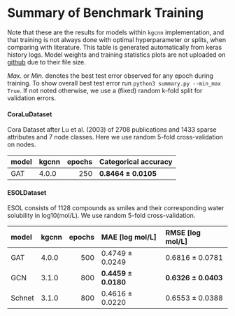 # Summary of Benchmark Training

Note that these are the results for models within `kgcnn` implementation, and that training is not always done with optimal hyperparameter or splits, when comparing with literature.
This table is generated automatically from keras history logs.
Model weights and training statistics plots are not uploaded on 
[github](https://github.com/aimat-lab/gcnn_keras/tree/master/training/results) 
due to their file size.

*Max.* or *Min.* denotes the best test error observed for any epoch during training.
To show overall best test error run ``python3 summary.py --min_max True``.
If not noted otherwise, we use a (fixed) random k-fold split for validation errors.

#### CoraLuDataset

Cora Dataset after Lu et al. (2003) of 2708 publications and 1433 sparse attributes and 7 node classes. Here we use random 5-fold cross-validation on nodes. 

| model   | kgcnn   |   epochs | Categorical accuracy   |
|:--------|:--------|---------:|:-----------------------|
| GAT     | 4.0.0   |      250 | **0.8464 &pm; 0.0105** |

#### ESOLDataset

ESOL consists of 1128 compounds as smiles and their corresponding water solubility in log10(mol/L). We use random 5-fold cross-validation. 

| model   | kgcnn   |   epochs | MAE [log mol/L]        | RMSE [log mol/L]       |
|:--------|:--------|---------:|:-----------------------|:-----------------------|
| GAT     | 4.0.0   |      500 | 0.4749 &pm; 0.0249     | 0.6816 &pm; 0.0781     |
| GCN     | 3.1.0   |      800 | **0.4459 &pm; 0.0180** | **0.6326 &pm; 0.0403** |
| Schnet  | 3.1.0   |      800 | 0.4616 &pm; 0.0220     | 0.6553 &pm; 0.0388     |

